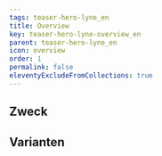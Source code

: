 ```yaml
---
tags: teaser-hero-lyne_en
title: Overview
key: teaser-hero-lyne-overview_en
parent: teaser-hero-lyne_en
icon: overview
order: 1
permalink: false
eleventyExcludeFromCollections: true
---
```


## Zweck

## Varianten

